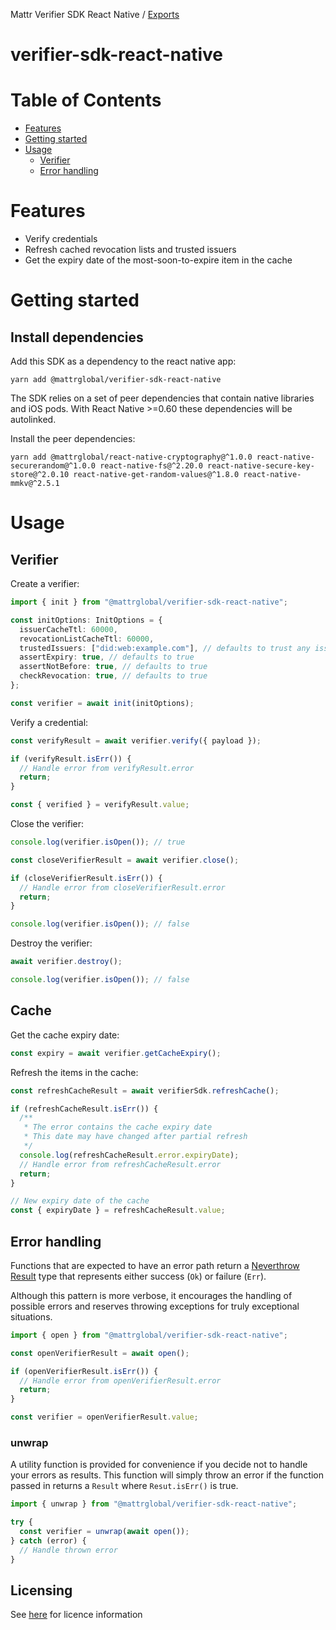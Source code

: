 Mattr Verifier SDK React Native / [Exports](modules.md)

# verifier-sdk-react-native

# Table of Contents

- [Features](#features)
- [Getting started](#getting-started)
- [Usage](#usage)
  - [Verifier](#verifier)
  - [Error handling](#error-handling)

# Features

- Verify credentials
- Refresh cached revocation lists and trusted issuers
- Get the expiry date of the most-soon-to-expire item in the cache

# Getting started

## Install dependencies

Add this SDK as a dependency to the react native app:

```
yarn add @mattrglobal/verifier-sdk-react-native
```

The SDK relies on a set of peer dependencies that contain native libraries and iOS pods. With React Native >=0.60 these
dependencies will be autolinked.

Install the peer dependencies:

```
yarn add @mattrglobal/react-native-cryptography@^1.0.0 react-native-securerandom@^1.0.0 react-native-fs@^2.20.0 react-native-secure-key-store@^2.0.10 react-native-get-random-values@^1.8.0 react-native-mmkv@^2.5.1
```

# Usage

## Verifier

Create a verifier:

```typescript
import { init } from "@mattrglobal/verifier-sdk-react-native";

const initOptions: InitOptions = {
  issuerCacheTtl: 60000,
  revocationListCacheTtl: 60000,
  trustedIssuers: ["did:web:example.com"], // defaults to trust any issuer
  assertExpiry: true, // defaults to true
  assertNotBefore: true, // defaults to true
  checkRevocation: true, // defaults to true
};

const verifier = await init(initOptions);
```

Verify a credential:

```typescript
const verifyResult = await verifier.verify({ payload });

if (verifyResult.isErr()) {
  // Handle error from verifyResult.error
  return;
}

const { verified } = verifyResult.value;
```

Close the verifier:

```typescript
console.log(verifier.isOpen()); // true

const closeVerifierResult = await verifier.close();

if (closeVerifierResult.isErr()) {
  // Handle error from closeVerifierResult.error
  return;
}

console.log(verifier.isOpen()); // false
```

Destroy the verifier:

```typescript
await verifier.destroy();

console.log(verifier.isOpen()); // false
```

## Cache

Get the cache expiry date:

```typescript
const expiry = await verifier.getCacheExpiry();
```

Refresh the items in the cache:

```typescript
const refreshCacheResult = await verifierSdk.refreshCache();

if (refreshCacheResult.isErr()) {
  /**
   * The error contains the cache expiry date
   * This date may have changed after partial refresh
   */
  console.log(refreshCacheResult.error.expiryDate);
  // Handle error from refreshCacheResult.error
  return;
}

// New expiry date of the cache
const { expiryDate } = refreshCacheResult.value;
```

## Error handling

Functions that are expected to have an error path return a
[Neverthrow Result](https://www.npmjs.com/package/neverthrow#synchronous-api-result) type that represents either success
(`Ok`) or failure (`Err`).

Although this pattern is more verbose, it encourages the handling of possible errors and reserves throwing exceptions
for truly exceptional situations.

```typescript
import { open } from "@mattrglobal/verifier-sdk-react-native";

const openVerifierResult = await open();

if (openVerifierResult.isErr()) {
  // Handle error from openVerifierResult.error
  return;
}

const verifier = openVerifierResult.value;
```

### unwrap

A utility function is provided for convenience if you decide not to handle your errors as results. This function will
simply throw an error if the function passed in returns a `Result` where `Resut.isErr()` is true.

```typescript
import { unwrap } from "@mattrglobal/verifier-sdk-react-native";

try {
  const verifier = unwrap(await open());
} catch (error) {
  // Handle thrown error
}
```

## Licensing

See [here](https://learn.mattr.global/docs/terms/verifier-sdk-licence-agreement) for licence information
